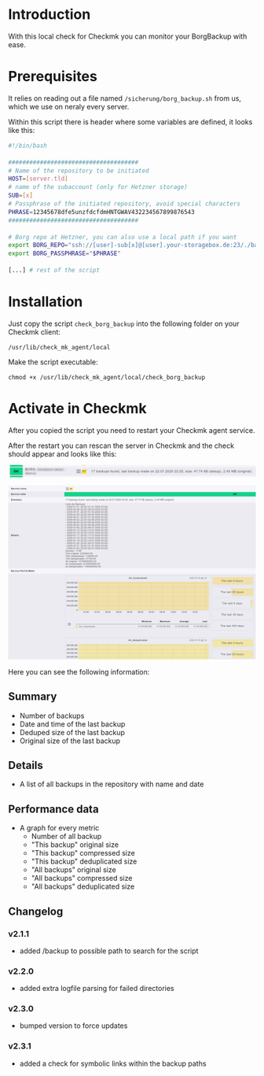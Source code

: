 # Introduction

With this local check for Checkmk you can monitor your BorgBackup with ease.

# Prerequisites

It relies on reading out a file named `/sicherung/borg_backup.sh` from us, which we use on neraly every server.

Within this script there is header where some variables are defined, it looks like this:

```bash
#!/bin/bash

#####################################
# Name of the repository to be initiated
HOST=[server.tld]
# name of the subaccount (only for Hetzner storage)
SUB=[x]
# Passphrase of the initiated repository, avoid special characters
PHRASE=12345678dfe5unzfdcfdmHNTGWAV432234567899876543
#####################################

# Borg repo at Hetzner, you can also use a local path if you want
export BORG_REPO="ssh://[user]-sub[x]@[user].your-storagebox.de:23/./backup/$HOST"
export BORG_PASSPHRASE="$PHRASE"

[...] # rest of the script
```

# Installation

Just copy the script `check_borg_backup` into the following folder on your Checkmk client:

```
/usr/lib/check_mk_agent/local
```

Make the script executable:

```
chmod +x /usr/lib/check_mk_agent/local/check_borg_backup
```

# Activate in Checkmk

After you copied the script you need to restart your Checkmk agent service.

After the restart you can rescan the server in Checkmk and the check should appear and looks like this:

![BorgBackup overview](image-1.png)

![BorgBackup service view](image.png)

Here you can see the following information:

## Summary
* Number of backups
* Date and time of the last backup
* Deduped size of the last backup
* Original size of the last backup

## Details
* A list of all backups in the repository with name and date

## Performance data
* A graph for every metric
  * Number of all backup
  * "This backup" original size
  * "This backup" compressed size
  * "This backup" deduplicated size
  * "All backups" original size
  * "All backups" compressed size
  * "All backups" deduplicated size

## Changelog
### v2.1.1
- added /backup to possible path to search for the script

### v2.2.0
- added extra logfile parsing for failed directories

### v2.3.0
- bumped version to force updates

### v2.3.1
- added a check for symbolic links within the backup paths